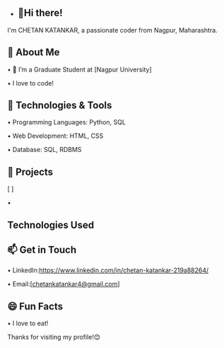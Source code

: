 - ## 👋Hi there!
I'm CHETAN KATANKAR, a passionate coder from Nagpur, Maharashtra.

##  🚀 About Me

•	 🔭 I’m a Graduate Student at [Nagpur University]

 • I love to code!

 ## 🔧 Technologies & Tools
•	Programming Languages: Python, SQL

•	Web Development: HTML, CSS

•	Database: SQL, RDBMS

## 📂 Projects
 [ ]

 •	
 
## Technologies Used


## 📫 Get in Touch

•	LinkedIn:https://www.linkedin.com/in/chetan-katankar-219a88264/

•	Email:[chetankatankar4@gmail.com]

## 😄 Fun Facts
•	I love to eat!


Thanks for visiting my profile!😊

<!---
Chetankatankar/Chetankatankar is a ✨ special ✨ repository because its `README.md` (this file) appears on your GitHub profile.
You can click the Preview link to take a look at your changes.
--->
